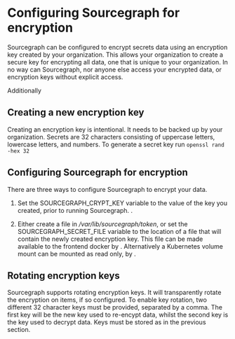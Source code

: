 # Configuring Sourcegraph for encryption

Sourcegraph can be configured to encrypt secrets data using an encryption key created by your organization.  This allows your organization to create a secure key for encrypting all data, one that is unique to your organization. In no way can Sourcegraph, nor anyone else access your encrypted data, or encryption keys without explicit access.  

Additionally

## Creating a new encryption key

Creating an encryption key is intentional. It needs to be backed up by your organization.  Secrets are 32 characters consisting of uppercase letters, lowercase letters, and numbers.  To generate a secret key run `openssl rand -hex 32`

## Configuring Sourcegraph for encryption

There are three ways to configure Sourcegraph to encrypt your data.

1. Set the SOURCEGRAPH\_CRYPT\_KEY variable to the value of the key you created, prior to running Sourcegraph. <DAX INSERT HERE>.

1. Either create a file in */var/lib/sourcegraph/token*, or set the SOURCEGRAPH\_SECRET\_FILE variable to the location of a file that will contain the newly created encryption key. This file can be made available to the frontend docker by <DAX INSERT HERE>.  Alternatively a Kubernetes volume mount can be mounted as read only, by <DAX INSERT HERE>.

## Rotating encryption keys

Sourcegraph supports rotating encryption keys. It will transparently rotate the encryption on items, if so configured.  To enable key rotation, two different 32 character keys must be provided, separated by a comma.  The first key will be the new key used to re-encypt data, whilst the second key is the key used to decrypt data.  Keys must be stored as in the previous section.
